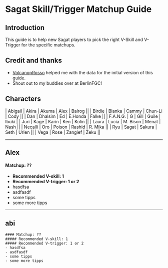 
# Sagat Skill/Trigger Matchup Guide

## Introduction

This guide is to help new Sagat players to pick the right V-Skill and V-Trigger for the specific matchups. 

## Credit and thanks
* [VolcanopRosso](https://www.twitch.tv/volcanorosso) helped me with the data for the initial version of this guide.
* Shout out to my buddies over at BerlinFGC! 

## Characters

| Abigail | Akira | Akuma | Alex | Balrog || 
| Birdie | Blanka | Cammy | Chun-Li | Cody ||
| Dan | Dhalsim | Ed | E.Honda | Falke ||
| F.A.N.G. | G | Gill | Guile | Ibuki | 
| Juri | Kage | Karin | Ken | Kolin ||
| Laura | Lucia | M. Bison | Menat | Nash ||
| Necalli | Oro | Poison | Rashid | R. Mika ||
| Ryu | Sagat | Sakura | Seth | Urien ||
| Vega | Rose | Zangief | Zeku ||

---

## Alex
#### Matchup: ??

- **Recommended V-skill: 1** 
- **Recommended V-trigger: 1 or 2**
- hasdfsa
- asdfasdf
- some tipps
- some more tipps

---

## abi
```
#### Matchup: ??
##### Recommended V-skill: 1 
##### Recommended V-trigger: 1 or 2
- hasdfsa
- asdfasdf
- some tipps
- some more tipps
```
